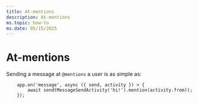 ```yaml
---
title: At-mentions
description: At-mentions
ms.topic: how-to
ms.date: 05/15/2025
---
```


# At-mentions


Sending a message at `@mentions` a user is as simple as:

```
    app.on('message', async ({ send, activity }) > {
        await send(MessageSendActivity('hi!').mention(activity.from));
    });
```